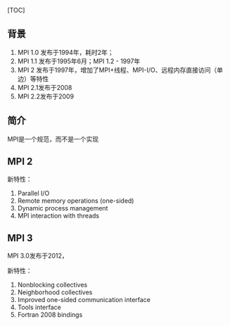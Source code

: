 [TOC]





## 背景

1. MPI 1.0 发布于1994年，耗时2年；
2. MPI 1.1 发布于1995年6月；MPI 1.2 - 1997年
3. MPI 2 发布于1997年，增加了MPI+线程、MPI-I/O、远程内存直接访问（单边）等特性
4. MPI 2.1发布于2008
5. MPI 2.2发布于2009

## 简介

MPI是一个规范，而不是一个实现

## MPI 2

新特性：

1. Parallel I/O
2. Remote memory operations (one-sided)
3. Dynamic process management
4. MPI interaction with threads



## MPI 3

MPI 3.0发布于2012，

新特性：

1. Nonblocking collectives
2. Neighborhood collectives
3. Improved one-sided communication interface
4. Tools interface
5. Fortran 2008 bindings

